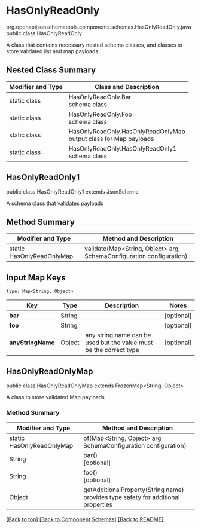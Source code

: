 # HasOnlyReadOnly
org.openapijsonschematools.components.schemas.HasOnlyReadOnly.java
public class HasOnlyReadOnly

A class that contains necessary nested schema classes, and classes to store validated list and map payloads

## Nested Class Summary
| Modifier and Type | Class and Description |
| ----------------- | ---------------------- |
| static class | HasOnlyReadOnly.Bar<br> schema class |
| static class | HasOnlyReadOnly.Foo<br> schema class |
| static class | HasOnlyReadOnly.HasOnlyReadOnlyMap<br> output class for Map payloads |
| static class | HasOnlyReadOnly.HasOnlyReadOnly1<br> schema class |

## HasOnlyReadOnly1
public class HasOnlyReadOnly1
extends JsonSchema

A schema class that validates payloads


## Method Summary
| Modifier and Type | Method and Description |
| ----------------- | ---------------------- |
| static HasOnlyReadOnlyMap | validate(Map<String, Object> arg, SchemaConfiguration configuration) |

## Input Map Keys
```
type: Map<String, Object>
```
Key | Type |  Description | Notes
------------ | ------------- | ------------- | -------------
**bar** | String |  | [optional]
**foo** | String |  | [optional]
**anyStringName** | Object | any string name can be used but the value must be the correct type | [optional]

## HasOnlyReadOnlyMap
public class HasOnlyReadOnlyMap
extends FrozenMap<String, Object>

A class to store validated Map payloads

### Method Summary
| Modifier and Type | Method and Description |
| ----------------- | ---------------------- |
| static HasOnlyReadOnlyMap | of(Map<String, Object> arg, SchemaConfiguration configuration) |
| String | bar()<br>[optional] |
| String | foo()<br>[optional] |
| Object | getAdditionalProperty(String name)<br>provides type safety for additional properties |

[[Back to top]](#top) [[Back to Component Schemas]](../../../README.md#Component-Schemas) [[Back to README]](../../../README.md)
